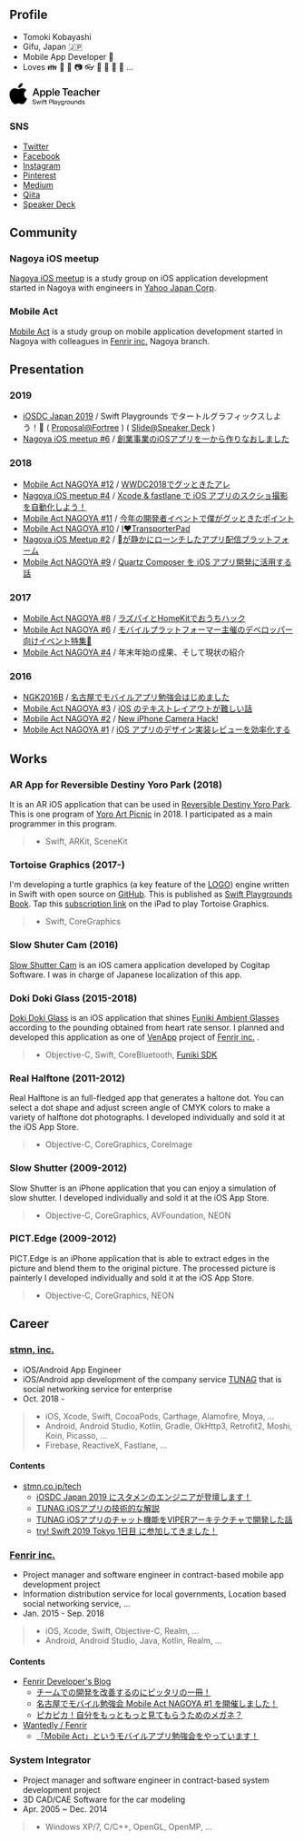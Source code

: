 ## Profile

- Tomoki Kobayashi
- Gifu, Japan 🇯🇵
- Mobile App Developer 📱
- Loves 👪 🍎 📱 📷 👓 🍛 🐢 🚗 🚴 ...

<img src="assets/AppleTeacherSwiftPlaygrounds_black.svg" width="160">

### SNS

- [Twitter](https://twitter.com/temoki)
- [Facebook](https://www.facebook.com/temoki.kobayashi)
- [Instagram](https://www.instagram.com/temoki)
- [Pinterest](https://www.pinterest.jp/temoki)
- [Medium](https://medium.com/@temoki)
- [Qiita](https://qiita.com/temoki)
- [Speaker Deck](https://speakerdeck.com/temoki)

## Community

### Nagoya iOS meetup

[Nagoya iOS meetup](https://nagoya-ios-meetup.connpass.com) is a study group on iOS application development started in Nagoya with engineers in [Yahoo Japan Corp](https://about.yahoo.co.jp).

### Mobile Act

[Mobile Act](https://mobileact.connpass.com) is a study group on mobile application development started in Nagoya with colleagues in [Fenrir inc.](https://www.fenrir-inc.com) Nagoya branch.

## Presentation

### 2019

- [iOSDC Japan 2019](https://iosdc.jp/2019) / Swift Playgrounds でタートルグラフィックスしよう！🐢 ( [Proposal@Fortree](https://fortee.jp/iosdc-japan-2019/proposal/3c2b7111-cdf3-43bb-81b8-446424b3f25c) ) ( [Slide@Speaker Deck](https://speakerdeck.com/temoki/swift-playgroundsdetatorugurahuitukususiyou) )
- [Nagoya iOS meetup #6](https://nagoya-ios-meetup.connpass.com/event/141043/) / [創業事業のiOSアプリを一から作りなおしました](https://speakerdeck.com/temoki/chuang-ye-shi-ye-falseiosapuriwo-karazuo-rinaosimasita)

### 2018

- [Mobile Act NAGOYA #12](https://mobileact.connpass.com/event/97211/) / [WWDC2018でグッときたアレ](https://speakerdeck.com/temoki/wwdc2018degututokitaare)
- [Nagoya iOS meetup #4](https://nagoya-ios-meetup.connpass.com/event/95974/) / [Xcode & fastlane で iOS アプリのスクショ撮影を自動化しよう！](https://speakerdeck.com/temoki/xcode-and-fastlane-de-ios-apurifalsesukusiyocuo-ying-wozi-dong-hua-siyou)
- [Mobile Act NAGOYA #11](https://mobileact.connpass.com/event/90198/) / [今年の開発者イベントで僕がグッときたポイント](https://speakerdeck.com/temoki/jin-nian-falsekai-fa-zhe-ibentodepu-gagututokitapointo)
- [Mobile Act NAGOYA #10](https://mobileact.connpass.com/event/83593/) / [I❤️TransporterPad](https://speakerdeck.com/temoki/i-transporterpad)
- [Nagoya iOS Meetup #2](https://nagoya-ios-meetup.connpass.com/event/80322/) / [が静かにローンチしたアプリ配信プラットフォーム](https://speakerdeck.com/temoki/gajing-kanirontisitaapuripei-xin-puratutohuomu)
- [Mobile Act NAGOYA #9](https://mobileact.connpass.com/event/77509/) / [Quartz Composer を iOS アプリ開発に活用する話](https://speakerdeck.com/temoki/quartzcomposerwoiosapurikai-fa-nihuo-yong-suru)

### 2017

- [Mobile Act NAGOYA #8](https://mobileact.connpass.com/event/69733/) / [ラズパイとHomeKitでおうちハック](https://speakerdeck.com/temoki/razupaitohomekitdeoutihatuku)
- [Mobile Act NAGOYA #6](https://mobileactnagoya.connpass.com/event/58453/) / [モバイルプラットフォーマー主催のデベロッパー向けイベント特集🎉](https://speakerdeck.com/temoki/mobile-act-nagoya-number-6)
- [Mobile Act NAGOYA #4](https://mobileactnagoya.connpass.com/event/48721/) / 年末年始の成果、そして現状の紹介

### 2016

- [NGK2016B](https://ngk2016b.connpass.com) / [名古屋でモバイルアプリ勉強会はじめました](https://speakerdeck.com/temoki/ming-gu-wu-demobairuapurimian-qiang-hui-hazimemasita)
- [Mobile Act NAGOYA #3](https://mobileactnagoya.connpass.com/event/44624/) / [iOS のテキストレイアウトが難しい話](https://speakerdeck.com/temoki/ios-falsetekisutoreiautogamuzukasiihua)
- [Mobile Act NAGOYA #2](https://mobileactnagoya.connpass.com/event/38805/) / [New iPhone Camera Hack!]()
- [Mobile Act NAGOYA #1](https://mobileactnagoya.connpass.com/event/34626/) / [iOS アプリのデザイン実装レビューを効率化する](https://speakerdeck.com/temoki/ios-apurifalsedezainshi-zhuang-rebiyuwoxiao-lu-hua-suru)

## Works

### AR App for Reversible Destiny Yoro Park (2018)

It is an AR iOS application that can be used in [Reversible Destiny Yoro Park](http://www.yoro-park.com/facility-map/hantenchi/).
This is one program of [Yoro Art Picnic](http://yoro-arts.com) in 2018.
I participated as a main programmer in this program.

> - Swift, ARKit, SceneKit

### Tortoise Graphics (2017-)

I'm developing a turtle graphics (a key feature of the [LOGO](https://ja.wikipedia.org/wiki/LOGO)) engine written in Swift with open source on [GitHub](https://github.com/temoki/TortoiseGraphics).
This is published as [Swift Playgrounds Book](https://www.apple.com/jp/swift/playgrounds/).
Tap this [subscription link](https://temoki.github.io/TortoiseGraphics/playground-subscription-feed/locales.json) on the iPad to play Tortoise Graphics.

> - Swift, CoreGraphics

### Slow Shuter Cam (2016)

[Slow Shutter Cam](https://itunes.apple.com/app/id357404131?mt=8) is an iOS camera application developed by Cogitap Software.
I was in charge of Japanese localization of this app.

### Doki Doki Glass (2015-2018)

[Doki Doki Glass](https://itunes.apple.com/jp/app/id1001830777?mt=8) is an iOS application that shines [Funiki Ambient Glasses](http://fun-iki.com) according to the pounding obtained from heart rate sensor.
I planned and developed this application as one of [VenApp](https://van-app.com) project of [Fenrir inc.](https://www.fenrir-inc.com) .

> - Objective-C, Swift, CoreBluetooth, [Funiki SDK](https://github.com/FUNIKImegane/FunikiSDK)

### Real Halftone (2011-2012)

Real Halftone is an full-fledged app that generates a haltone dot.
You can select a dot shape and adjust screen angle of CMYK colors to make a variety of halftone dot photographs.
I developed individually and sold it at the iOS App Store.

> - Objective-C, CoreGraphics, CoreImage

### Slow Shutter (2009-2012)

 Slow Shutter is an iPhone application that you can enjoy a simulation of slow shutter.
 I developed individually and sold it at the iOS App Store.

> - Objective-C, CoreGraphics, AVFoundation, NEON

### PICT.Edge (2009-2012)

PICT.Edge is an iPhone application that is able to extract edges in the picture and blend them to the original picture. The processed picture is painterly
I developed individually and sold it at the iOS App Store.

> - Objective-C, CoreGraphics, NEON

## Career

### [stmn, inc.](https://stmn.co.jp)

- iOS/Android App Engineer
- iOS/Android app development of the company service [TUNAG](https://tunag.jp) that is social networking service for enterprise
- Oct. 2018 -

> - iOS, Xcode, Swift, CocoaPods, Carthage, Alamofire, Moya, ...
> - Android, Android Studio, Kotlin, Gradle, OkHttp3, Retrofit2, Moshi, Koin, Picasso, ...
> - Firebase, ReactiveX, Fastlane, ...

#### Contents

- [stmn.co.jp/tech](https://stmn.co.jp/tech/)
  - [iOSDC Japan 2019 にスタメンのエンジニアが登壇します！](https://stmn.co.jp/tech/6336)
  - [TUNAG iOSアプリの技術的な解説](https://stmn.co.jp/tech/4333)
  - [TUNAG iOSアプリのチャット機能をVIPERアーキテクチャで開発した話](https://stmn.co.jp/tech/4037)
  - [try! Swift 2019 Tokyo 1日目 に参加してきました！](https://stmn.co.jp/tech/3419)

### [Fenrir inc.](https://www.fenrir-inc.com)

- Project manager and software engineer in contract-based mobile app development project
- Information distribution service for local governments, Location based social networking service, ...
- Jan. 2015 - Sep. 2018

> - iOS, Xcode, Swift, Objective-C, Realm, ...
> - Android, Android Studio, Java, Kotlin, Realm, ...

#### Contents

- [Fenrir Developer's Blog](https://blog.fenrir-inc.com/)
    - [チームでの開発を改善するのにピッタリの一冊！](https://blog.fenrir-inc.com/jp/2017/02/team_development.html)
    - [名古屋でモバイル勉強会 Mobile Act NAGOYA #1 を開催しました！](https://blog.fenrir-inc.com/jp/2016/08/mobile-act-nagoya-1.html)
    - [ピカピカ！自分をもっともっと見てもらうためのメガネ？](https://blog.fenrir-inc.com/jp/2015/12/pikapikamegane.html)
- [Wantedly / Fenrir](https://www.wantedly.com/companies/fenrir)
    - [「Mobile Act」というモバイルアプリ勉強会をやっています！](https://www.wantedly.com/companies/fenrir/post_articles/114424)

### System Integrator

- Project manager and software engineer in contract-based system development project
- 3D CAD/CAE Software for the car modeling
- Apr. 2005 ~ Dec. 2014

> - Windows XP/7, C/C++, OpenGL, OpenMP, ...
